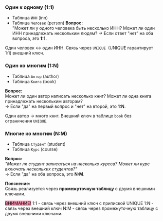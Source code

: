 ### **Один к одному (1:1)**

- Таблица `ИНН` (inn)
- Таблица `Человек` (person)
**Вопрос:**  
"Может ли у одного человека быть несколько ИНН? Может ли один ИНН принадлежать нескольким людям?
→ Если ответ "нет" на оба вопроса, это **1:1**.

Один человек ↔ один ИНН. Связь через `UNIQUE`  (UNIQUE гарантирует 1:1) внешний ключ.
### **Один ко многим (1:N)**
- Таблица `Автор` (author)
- Таблица `Книга` (book)

**Вопрос:**  
Может ли один автор написать несколько книг? Может ли одна книга принадлежать нескольким авторам?  
→ Если "да" на первый вопрос и "нет" на второй, это **1:N**.

Один автор → много книг. Внешний ключ в таблице `book` без ограничения `UNIQUE`.

### **Многие ко многим (N:M)**
- Таблица `Студент` (student)
- Таблица `Курс` (course)

**Вопрос:**  
_"Может ли студент записаться на несколько курсов? Может ли курс включать нескольких студентов?"_  
→ Если "да" на оба вопроса, это **N:M**.

**Пояснение:**  
Связь реализуется через **промежуточную таблицу** с двумя внешними ключами.



<mark style="background: #FF5582A6;">ВНИМАНИЕ!</mark>
1:1 - связь через внешний ключ с припиской UNIQUE
1:N - связь через внешний ключ
N:M - связь через промежуточную таблицу с двумя внешними ключами.